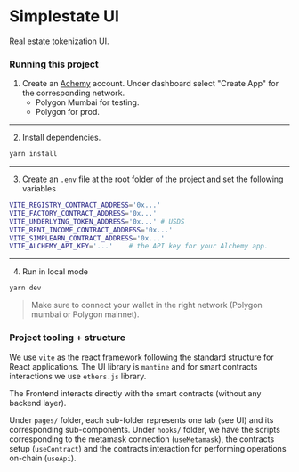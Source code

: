 # Simplestate UI

Real estate tokenization UI.

### Running this project

1. Create an [Achemy](https://dashboard.alchemy.com/) account. Under dashboard select "Create App" for the corresponding network.
   - Polygon Mumbai for testing.
   - Polygon for prod.
---

2. Install dependencies.

```sh
yarn install
```
---

3. Create an `.env` file at the root folder of the project and set the following variables

```sh
VITE_REGISTRY_CONTRACT_ADDRESS='0x...'
VITE_FACTORY_CONTRACT_ADDRESS='0x...'
VITE_UNDERLYING_TOKEN_ADDRESS='0x...' # USDS
VITE_RENT_INCOME_CONTRACT_ADDRESS='0x...'
VITE_SIMPLEARN_CONTRACT_ADDRESS='0x...'
VITE_ALCHEMY_API_KEY='...'    # the API key for your Alchemy app.
```

---

4. Run in local mode 

```sh
yarn dev
```

> Make sure to connect your wallet in the right network (Polygon mumbai or Polygon mainnet).

### Project tooling + structure

We use `vite` as the react framework following the standard structure for React applications. The UI library is `mantine` and for smart contracts interactions we use `ethers.js` library.

The Frontend interacts directly with the smart contracts (without any backend layer).

Under `pages/` folder, each sub-folder represents one tab (see UI) and its corresponding sub-components.
Under `hooks/` folder, we have the scripts corresponding to the metamask connection (`useMetamask`), the contracts setup (`useContract`) and the contracts interaction for performing operations on-chain (`useApi`).
